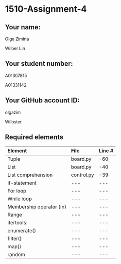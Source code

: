 # 1510-Assignment-4

## Your name:
<p>Olga Zimina</p>
<p>Wilber Lin</p>

## Your student number:
<p>A01307815</p>
<p>A01331142</p>

## Your GitHub account ID:
<p>olgazim</p> 
<p>Wilbster</p>


## Required elements

| Element                   | File       | Line # |
|:--------------------------|:-----------|:-------|
| Tuple                     | board.py   | -60    |
| List                      | board.py   | -40    |
| List comprehension        | control.py | -39    |
| if-statement              | ---        | ---    |
| For loop                  | ---        | ---    |
| While loop                | ---        | ---    |
| Membership operator (in)  | ---        | ---    |
| Range                     | ---        | ---    |
| itertools:                | ---        | ---    |
| enumerate()               | ---        | ---    |
| filter()                  | ---        | ---    |
| map()                     | ---        | ---    |
| random                    | ---        | ---    |


